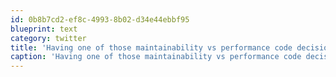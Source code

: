 ```yaml
---
id: 0b8b7cd2-ef8c-4993-8b02-d34e44ebbf95
blueprint: text
category: twitter
title: 'Having one of those maintainability vs performance code decisions.'
caption: 'Having one of those maintainability vs performance code decisions.'
---
```

